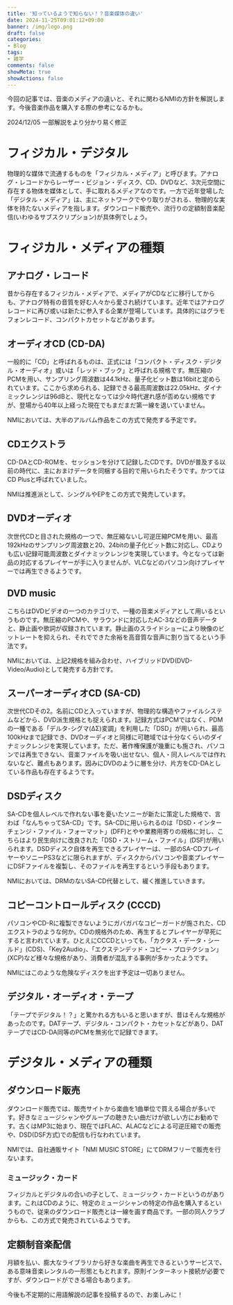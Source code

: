 ```yaml
---
title: '知っているようで知らない！？音楽媒体の違い'
date: 2024-11-25T09:01:12+09:00
banner: /img/logo.png
draft: false
categories:
- Blog
tags:
- 雑学
comments: false
showMeta: true
showActions: false
---
```


今回の記事では、音楽のメディアの違いと、それに関わるNMIの方針を解説します。今後音楽作品を購入する際の参考になるかも。

2024/12/05 一部解説をより分かり易く修正

# フィジカル・デジタル
物理的な媒体で流通するものを「フィジカル・メディア」と呼びます。アナログ・レコードからレーザー・ビジョン・ディスク、CD、DVDなど、3次元空間に存在する物体を媒体として、手に取れるメディアなのです。一方で近年登場した「デジタル・メディア」は、主にネットワークでやり取りがされる、物理的な実体を持たないメディアを指します。ダウンロード販売や、流行りの定額制音楽配信(いわゆるサブスクリプション)が具体例でしょう。

# フィジカル・メディアの種類
## アナログ・レコード
昔から存在するフィジカル・メディアで、メディアがCDなどに移行してからも、アナログ特有の音質を好む人々から愛され続けています。近年ではアナログレコードに再び或いは新たに参入する企業が登場しています。具体的にはグラモフォンレコード、コンパクトカセットなどがあります。

## オーディオCD (CD-DA)
一般的に「CD」と呼ばれるものは、正式には「コンパクト・ディスク・デジタル・オーディオ」或いは「レッド・ブック」と呼ばれる規格です。無圧縮のPCMを用い、サンプリング周波数は44.1kHz、量子化ビット数は16bitと定められています。ここから求められる、記録できる最高周波数は22.05kHz、ダイナミックレンジは96dBと、現代となっては少々時代遅れ感が否めない規格ですが、登場から40年以上経った現在でもまだまだ第一線を退いていません。

NMIにおいては、大半のアルバム作品をこの方式で発売する予定です。

## CDエクストラ
CD-DAとCD-ROMを、セッションを分けて記録したCDです。DVDが普及する以前の時代に、主におまけデータを同梱する目的で用いられたそうです。かつてはCD Plusと呼ばれていました。

NMIは推進派として、シングルやEPをこの方式で発売しています。

## DVDオーディオ
次世代CDと目された規格の一つで、無圧縮ないし可逆圧縮PCMを用い、最高192kHzのサンプリング周波数と20、24bitの量子化ビット数に対応し、CDよりも広い記録可能周波数とダイナミックレンジを実現しています。今となっては新品の対応するプレイヤーが手に入りませんが、VLCなどのパソコン向けプレイヤーでは再生できるようです。

## DVD music
こちらはDVDビデオの一つのカテゴリで、一種の音楽メディアとして用いるというものです。無圧縮のPCMや、サラウンドに対応したAC-3などの音声データと、静止画や歌詞が収録されています。静止画のスライドショーにより映像のビットレートを抑えられ、それでできた余裕を高音質な音声に割り当てるという手法です。

NMIにおいては、上記2規格を組み合わせ、ハイブリッドDVD(DVD-Video/Audio)として発売する方針です。

## スーパーオーディオCD (SA-CD)
次世代CDその2。名前にCDと入っていますが、物理的な構造やファイルシステムなどから、DVD派生規格とも捉えられます。記録方式はPCMではなく、PDMの一種である「デルタ-シグマ(ΔΣ)変調」を利用した「DSD」が用いられ、最高100kHzまで記録でき、DVDオーディオと同様に可聴域では十分なくらいのダイナミックレンジを実現しています。ただ、著作権保護が幾重にも施され、パソコンでは再生できない、音楽ファイルを吸い出せない、個人・同人レベルでは作れないなど、難点もあります。因みにDVDのように層を分け、片方をCD-DAとしている作品も存在するようです。

## DSDディスク
SA-CDを個人レベルで作れない事を憂いたソニーが新たに策定した規格で、言わば「なんちゃってSA-CD」です。SA-CDに用いられるのは「DSD・インターチェンジ・ファイル・フォーマット」(DFF)とやや業務用寄りの規格に対し、こちらはより民生向けに改良された「DSD・ストリーム・ファイル」(DSF)が用いられます。DSDディスク自体を再生できるプレイヤーは、一部のSA-CDプレイヤーやソニーPS3などに限られますが、ディスクからパソコンや音楽プレイヤーにDSFファイルを複製し、そのファイルを再生するという手段もあります。

NMIにおいては、DRMのないSA-CD代替として、緩く推進していきます。

## コピーコントロールディスク (CCCD)
パソコンやCD-Rに複製できないようにガバガバなコピーガードが施された、CDエクストラのような何か。CDの規格外のため、再生するとプレイヤーが早死にすると言われています。ひとえにCCCDといっても、「カクタス・データ・シールド」(CDS)、「Key2Audio」、「エクステンデッド・コピー・プロテクション」(XCP)など様々な規格があり、消費者が混乱する事例が多かったようです。

NMIにはこのような危険なディスクを出す予定は一切ありません。

## デジタル・オーディオ・テープ
「テープでデジタル！？」と驚かれる方もいると思いますが、昔はそんな規格があったのです。DATテープ、デジタル・コンパクト・カセットなどがあり、DATテープではCD-DA同等のPCMを無劣化で記録できます。

# デジタル・メディアの種類
## ダウンロード販売
ダウンロード販売では、販売サイトから楽曲を1曲単位で買える場合が多いです。好きなミュージシャンやグループの聴きたい曲だけが欲しい方にお勧めです。古くはMP3に始まり、現在ではFLAC、ALACなどによる可逆圧縮での販売や、DSD(DSF方式)での配信も行なわれています。

NMIでは、自社通販サイト「NMI MUSIC STORE」にてDRMフリーで販売を行ないます。

### ミュージック・カード
フィジカルとデジタルの合いの子として、ミュージック・カードというのがあります。これはCDのように、特定のミュージシャンの特定の作品を購入するというもので、従来のダウンロード販売とは一線を画す商品です。一部の同人クラブからも、この方式で発売されているようです。

## 定額制音楽配信
月額を払い、膨大なライブラリから好きな楽曲を再生できるというサービスで、ある意味音楽レンタルの一形態ともとれます。原則インターネット接続が必要ですが、ダウンロードができる場合もあります。

今後も不定期的に用語解説の記事を投稿するので、お楽しみに！
